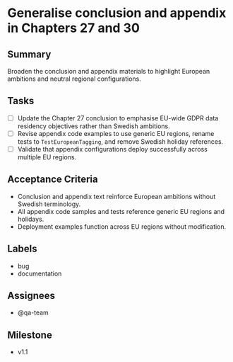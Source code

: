 # Generalise conclusion and appendix in Chapters 27 and 30

## Summary
Broaden the conclusion and appendix materials to highlight European ambitions and neutral regional configurations.

## Tasks
- [ ] Update the Chapter 27 conclusion to emphasise EU-wide GDPR data residency objectives rather than Swedish ambitions.
- [ ] Revise appendix code examples to use generic EU regions, rename tests to `TestEuropeanTagging`, and remove Swedish holiday references.
- [ ] Validate that appendix configurations deploy successfully across multiple EU regions.

## Acceptance Criteria
- Conclusion and appendix text reinforce European ambitions without Swedish terminology.
- All appendix code samples and tests reference generic EU regions and holidays.
- Deployment examples function across EU regions without modification.

## Labels
- bug
- documentation

## Assignees
- @qa-team

## Milestone
- v1.1
